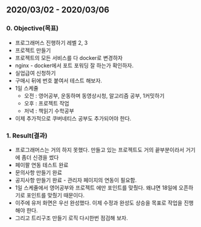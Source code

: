 ## 2020/03/02 - 2020/03/06

### 0. Objective(목표)

- 프로그래머스 진행하기 레벨 2, 3
- 프로젝트 만들기
- 프로젝트의 모든 서비스를 다 docker로 변경하자
- nginx - docker에서 포트 포워딩 잘 하는가 확인하자.
- 실업급여 신청하기
- 구매시 뒤에 번호 붙여서 테스트 해보자.
- 1일 스케쥴
  - 오전 : 영어공부, 운동하며 동영상시청, 알고리즘 공부, 1커밋하기
  - 오후 : 프로젝트 작업
  - 저녁 : 책읽기 수학공부
- 이제 추가적으로 쿠버네티스 공부도 추가되어야 한다.

### 1. Result(결과)

- 프로그래머스는 거의 하지 못했다. 만들고 있는 프로젝트도 거의 끝부분이라서 거기에 좀더 신경을 썼다
- 페이팔 연동 테스트 완료
- 문의사항 만들기 완료
- 공지사항 만들기 완료 - 관리자 페이지의 연동이 필요함.
- 1일 스케쥴에서 영어공부와 프로젝트 에만 포인트를 맞췄다. 왜냐면 18일에 오픈하기로 포인트를 맞췄기 때문이다.
- 이주에 유저 화면은 우선 완성했다. 이제 수정과 완성도 상승을 목표로 작업을 진행해야 한다.
- 그리고 트리구조 만들기 로직 다시한번 점검해 보자.
